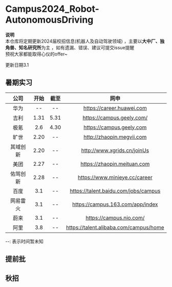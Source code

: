 # Campus2024_Robot-AutonomousDriving
**说明**  
本仓库将定期更新2024届校招信息(机器人及自动驾驶领域)  ，主要以**大中厂、独角兽、知名研究所**为主  ，如有遗漏、错误、建议可提交issue提醒   
预祝大家都能取得心仪的offer~

更新日期3.1

## 暑期实习

| 公司 | 开始 | 截至 | 网申 | 
| :----: | :----: | :----: | :----: |  
| 华为 | -- | -- | https://career.huawei.com |  
| 吉利 | 1.31 | 5.31 | https://campus.geely.com/ |  
| 极氪 | 2.6 | 4.30 | https://campus.geely.com   |  
| 旷世 | 2.20 | -- | http://zhaopin.megvii.com |  
| 其域创新 | 2.20 | -- |http://www.xgrids.cn/joinUs |  
| 美团 | 2.27 | -- | https://zhaopin.meituan.com |  
| 佑驾创新 | 2.28 | -- |https://www.minieye.cc/career |  
| 百度 | 3.1 | -- |https://talent.baidu.com/jobs/campus |  
| 网易雷火 | 3.1 | -- |https://campus.163.com/app/index |  
| 蔚来 | 3.1 | -- |https://campus.nio.com/ |  
| 阿里 | 3.8 | -- |https://talent.alibaba.com/campus/home|  
--: 表示时间暂未知 


## 提前批




## 秋招



